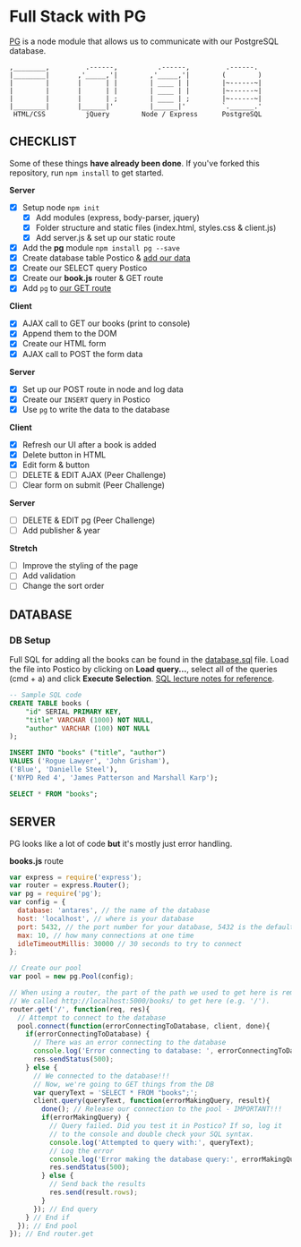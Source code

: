 # Full Stack with PG
[PG](https://www.npmjs.com/package/pg) is a node module that allows us to communicate with our PostgreSQL database.

```
,________,         .------,          .------,         .------.
|________|       ,'_____,'|        ,'_____,'|        (        )
|        |       |      | |        | ____ | |        |~------~|
|        |       |      | |        | ____ | |        |~------~|
|        |       |      | ;        | ____ | ;        |~------~|
|________|       |______|'         |______|'         `.______.'
 HTML/CSS          jQuery        Node / Express      PostgreSQL
```

## CHECKLIST
Some of these things **have already been done**. If you've forked this repository, run `npm install` to get started.

**Server**

- [x] Setup node `npm init`
  - [x] Add modules (express, body-parser, jquery)
  - [x] Folder structure and static files (index.html, styles.css & client.js)
  - [x] Add server.js & set up our static route
- [x] Add the **pg** module `npm install pg --save`
- [x] Create database table Postico & [add our data](#database)
- [x] Create our SELECT query Postico
- [x] Create our **book.js** router & GET route
- [x] Add `pg` to [our GET route](#pgget)

**Client**

- [x] AJAX call to GET our books (print to console)
- [x] Append them to the DOM
- [x] Create our HTML form
- [x] AJAX call to POST the form data

**Server**

- [x] Set up our POST route in node and log data
- [x] Create our `INSERT` query in Postico
- [x] Use `pg` to write the data to the database

**Client**

- [x] Refresh our UI after a book is added
- [x] Delete button in HTML
- [x] Edit form & button
- [ ] DELETE & EDIT AJAX (Peer Challenge)
- [ ] Clear form on submit (Peer Challenge)

**Server**

- [ ] DELETE & EDIT pg (Peer Challenge)
- [ ] Add publisher & year

**Stretch**

- [ ] Improve the styling of the page
- [ ] Add validation
- [ ] Change the sort order

## DATABASE

### <a name="database"></a>DB Setup
Full SQL for adding all the books can be found in the [database.sql](https://github.com/PrimeAcademy/antares_pg_intro/blob/master/database.sql) file. Load the file into Postico by clicking on **Load query...**, select all of the queries (cmd + a) and click **Execute Selection**. [SQL lecture notes for reference](https://github.com/PrimeAcademy/antares-syllabus/blob/master/lecture_notes/03-01_sql_intro.md).

```SQL
-- Sample SQL code
CREATE TABLE books (
	"id" SERIAL PRIMARY KEY,
	"title" VARCHAR (1000) NOT NULL,
	"author" VARCHAR (100) NOT NULL
);

INSERT INTO "books" ("title", "author")
VALUES ('Rogue Lawyer', 'John Grisham'),
('Blue', 'Danielle Steel'),
('NYPD Red 4', 'James Patterson and Marshall Karp');

SELECT * FROM "books";
```

## SERVER

PG looks like a lot of code **but** it's mostly just error handling.

<a name="pgget"></a> **books.js** route

```JavaScript
var express = require('express');
var router = express.Router();
var pg = require('pg');
var config = {
  database: 'antares', // the name of the database
  host: 'localhost', // where is your database
  port: 5432, // the port number for your database, 5432 is the default
  max: 10, // how many connections at one time
  idleTimeoutMillis: 30000 // 30 seconds to try to connect
};

// Create our pool
var pool = new pg.Pool(config);

// When using a router, the part of the path we used to get here is removed.
// We called http://localhost:5000/books/ to get here (e.g. '/').
router.get('/', function(req, res){
  // Attempt to connect to the database
  pool.connect(function(errorConnectingToDatabase, client, done){
    if(errorConnectingToDatabase) {
      // There was an error connecting to the database
      console.log('Error connecting to database: ', errorConnectingToDatabase);
      res.sendStatus(500);
    } else {
      // We connected to the database!!!
      // Now, we're going to GET things from the DB
      var queryText = 'SELECT * FROM "books";';
      client.query(queryText, function(errorMakingQuery, result){
        done(); // Release our connection to the pool - IMPORTANT!!!
        if(errorMakingQuery) {
          // Query failed. Did you test it in Postico? If so, log it
          // to the console and double check your SQL syntax.
          console.log('Attempted to query with:', queryText);
          // Log the error
          console.log('Error making the database query:', errorMakingQuery);
          res.sendStatus(500);
        } else {
          // Send back the results
          res.send(result.rows);
        }
      }); // End query
    } // End if
  }); // End pool
}); // End router.get
```
